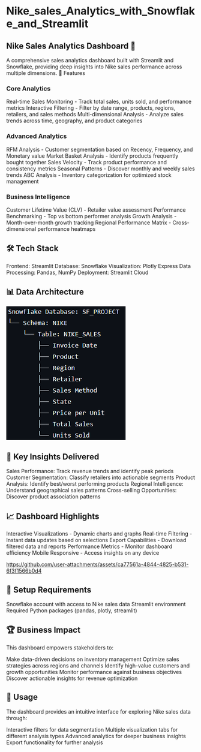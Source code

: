 # Nike_sales_Analytics_with_Snowflake_and_Streamlit
## Nike Sales Analytics Dashboard 👟
A comprehensive sales analytics dashboard built with Streamlit and Snowflake, providing deep insights into Nike sales performance across multiple dimensions.
🚀 Features
### Core Analytics

Real-time Sales Monitoring - Track total sales, units sold, and performance metrics
Interactive Filtering - Filter by date range, products, regions, retailers, and sales methods
Multi-dimensional Analysis - Analyze sales trends across time, geography, and product categories

### Advanced Analytics

RFM Analysis - Customer segmentation based on Recency, Frequency, and Monetary value
Market Basket Analysis - Identify products frequently bought together
Sales Velocity - Track product performance and consistency metrics
Seasonal Patterns - Discover monthly and weekly sales trends
ABC Analysis - Inventory categorization for optimized stock management

### Business Intelligence

Customer Lifetime Value (CLV) - Retailer value assessment
Performance Benchmarking - Top vs bottom performer analysis
Growth Analysis - Month-over-month growth tracking
Regional Performance Matrix - Cross-dimensional performance heatmaps

## 🛠️ Tech Stack

Frontend: Streamlit
Database: Snowflake
Visualization: Plotly Express
Data Processing: Pandas, NumPy
Deployment: Streamlit Cloud

## 📊 Data Architecture
![Project Architecture](images/Architecture.png)

## 🎯 Key Insights Delivered

Sales Performance: Track revenue trends and identify peak periods
Customer Segmentation: Classify retailers into actionable segments
Product Analysis: Identify best/worst performing products
Regional Intelligence: Understand geographical sales patterns
Cross-selling Opportunities: Discover product association patterns

## 📈 Dashboard Highlights

Interactive Visualizations - Dynamic charts and graphs
Real-time Filtering - Instant data updates based on selections
Export Capabilities - Download filtered data and reports
Performance Metrics - Monitor dashboard efficiency
Mobile Responsive - Access insights on any device

https://github.com/user-attachments/assets/ca77561a-4844-4825-b531-6f3f1566b0d4

## 🔧 Setup Requirements

Snowflake account with access to Nike sales data
Streamlit environment
Required Python packages (pandas, plotly, streamlit)

## 🏆 Business Impact
This dashboard empowers stakeholders to:

Make data-driven decisions on inventory management
Optimize sales strategies across regions and channels
Identify high-value customers and growth opportunities
Monitor performance against business objectives
Discover actionable insights for revenue optimization

## 📱 Usage
The dashboard provides an intuitive interface for exploring Nike sales data through:

Interactive filters for data segmentation
Multiple visualization tabs for different analysis types
Advanced analytics for deeper business insights
Export functionality for further analysis

